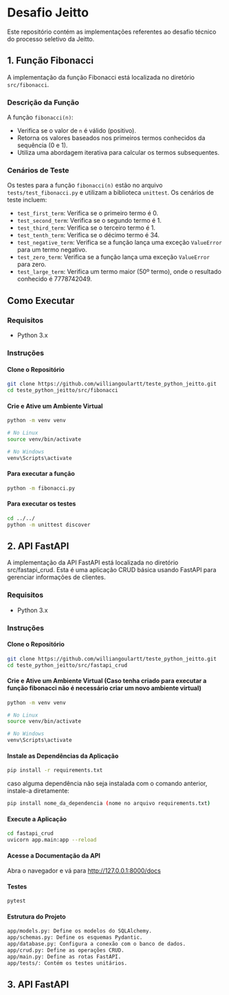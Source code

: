 # Desafio Jeitto

Este repositório contém as implementações referentes ao desafio técnico do processo seletivo da Jeitto.

## 1. Função Fibonacci

A implementação da função Fibonacci está localizada no diretório `src/fibonacci`.

### Descrição da Função

A função `fibonacci(n)`:
- Verifica se o valor de `n` é válido (positivo).
- Retorna os valores baseados nos primeiros termos conhecidos da sequência (0 e 1).
- Utiliza uma abordagem iterativa para calcular os termos subsequentes.

### Cenários de Teste

Os testes para a função `fibonacci(n)` estão no arquivo `tests/test_fibonacci.py` e utilizam a biblioteca `unittest`. Os cenários de teste incluem:

- `test_first_term`: Verifica se o primeiro termo é 0.
- `test_second_term`: Verifica se o segundo termo é 1.
- `test_third_term`: Verifica se o terceiro termo é 1.
- `test_tenth_term`: Verifica se o décimo termo é 34.
- `test_negative_term`: Verifica se a função lança uma exceção `ValueError` para um termo negativo.
- `test_zero_term`: Verifica se a função lança uma exceção `ValueError` para zero.
- `test_large_term`: Verifica um termo maior (50º termo), onde o resultado conhecido é 7778742049.

## Como Executar

### Requisitos

- Python 3.x

### Instruções

#### Clone o Repositório

```sh
git clone https://github.com/williangoulartt/teste_python_jeitto.git
cd teste_python_jeitto/src/fibonacci
```

#### Crie e Ative um Ambiente Virtual

```sh
python -m venv venv

# No Linux
source venv/bin/activate  

# No Windows
venv\Scripts\activate
```
#### Para executar a função

```sh
python -m fibonacci.py
```

#### Para executar  os testes

```sh
cd ../../
python -m unittest discover

```

## 2. API FastAPI

A implementação da API FastAPI está localizada no diretório src/fastapi_crud. Esta é uma aplicação CRUD básica usando FastAPI para gerenciar informações de clientes.

### Requisitos

- Python 3.x

### Instruções

#### Clone o Repositório

```sh
git clone https://github.com/williangoulartt/teste_python_jeitto.git
cd teste_python_jeitto/src/fastapi_crud
```

#### Crie e Ative um Ambiente Virtual (Caso tenha criado para executar a função fibonacci não é necessário criar um novo ambiente virtual)

```sh
python -m venv venv

# No Linux
source venv/bin/activate  

# No Windows
venv\Scripts\activate
```
#### Instale as Dependências da Aplicação

```sh
pip install -r requirements.txt
```
caso alguma dependência não seja instalada com o comando anterior, instale-a diretamente:
```sh
pip install nome_da_dependencia (nome no arquivo requirements.txt)

```


#### Execute a Aplicação

```sh
cd fastapi_crud
uvicorn app.main:app --reload
```

#### Acesse a Documentação da API

Abra o navegador e vá para http://127.0.0.1:8000/docs

#### Testes

```sh
pytest
```

#### Estrutura do Projeto

```sh
app/models.py: Define os modelos do SQLAlchemy.
app/schemas.py: Define os esquemas Pydantic.
app/database.py: Configura a conexão com o banco de dados.
app/crud.py: Define as operações CRUD.
app/main.py: Define as rotas FastAPI.
app/tests/: Contém os testes unitários.
```

## 3. API FastAPI
